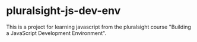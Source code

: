 # pluralsight-js-dev-env
This is a project for learning javascript from the pluralsight course "Building a JavaScript Development Environment".
